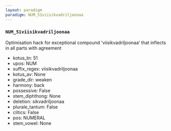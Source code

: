 ```yaml
---
layout: paradigm
paradigm: NUM_51viisikvadriljoonaa
---
```

### ` NUM_51viisikvadriljoonaa `

Optimisation hack for exceptional compound ’viisikvadriljoonaa’ that inflects in all parts with agreement
* kotus_tn: 51
* upos: NUM
* suffix_regex: viisikvadriljoonaa
* kotus_av: None
* grade_dir: weaken
* harmony: back
* possessive: False
* stem_diphthong: None
* deletion: sikvadriljoonaa
* plurale_tantum: False
* clitics: False
* pos: NUMERAL
* stem_vowel: None

